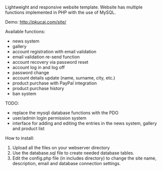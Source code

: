 Lightweight and responsive website template.
Website has multiple functions implemented in PHP with the use of MySQL.

Demo: http://pkucaj.com/site/


Available functions: 
- news system
- gallery
- account registration with email validation
- email validation re-send function
- account recovery via password reset
- account log in and log off
- password change
- account details update (name, surname, city, etc.)
- product purchase with PayPal integration
- product purchase history
- ban system


TODO:
- replace the mysqli database functions with the PDO
- user/admin login permission system
- interface for adding and editing the entries in the news system, gallery and product list


How to install: 
1. Upload all the files on your webserver directory
2. Use the database.sql file to create needed database tables.
3. Edit the config.php file (in includes directory) to change the site name, description, email and database connection settings.
